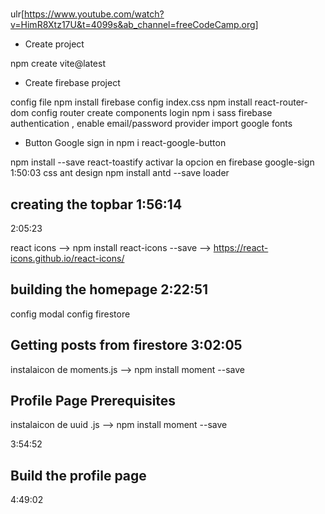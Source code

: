#

ulr[https://www.youtube.com/watch?v=HimR8Xtz17U&t=4099s&ab_channel=freeCodeCamp.org]

- Create project

npm create vite@latest

- Create firebase project

config file
npm install firebase
config index.css
npm install react-router-dom
config router
create components login
npm i sass
firebase authentication , enable email/password provider
import google fonts

- Button Google sign in
  npm i react-google-button

npm install --save react-toastify
activar la opcion en firebase google-sign
1:50:03
css ant design
npm install antd --save
loader

## creating the topbar 1:56:14

2:05:23

react icons
--> npm install react-icons --save
--> https://react-icons.github.io/react-icons/

## building the homepage 2:22:51

config modal
config firestore

## Getting posts from firestore 3:02:05

instalaicon de moments.js
--> npm install moment --save

## Profile Page Prerequisites

instalaicon de uuid .js
--> npm install moment --save

3:54:52

## Build the profile page

4:49:02
